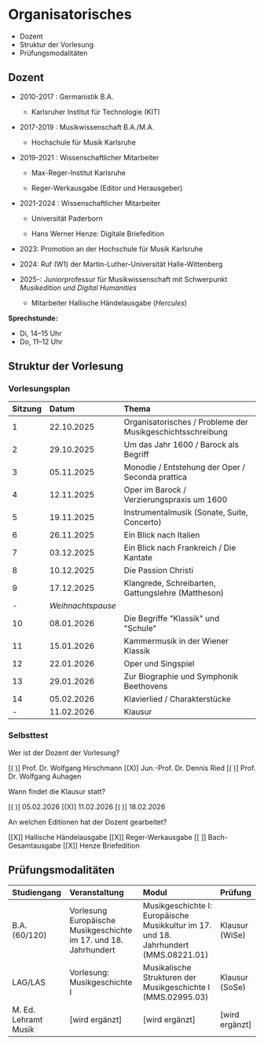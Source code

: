 <!--
author: Dennis Ried
email: dennis.ried@musikwiss.uni-halle.de
version: 1.0.0
language: de
narrator: Deutsch Female
comment: Organisatorisches (Sitzung 1)
mode: Presentation
tags: orga
import: https://raw.githubusercontent.com/LiaTemplates/citations/main/README.md
import: https://gitlab.informatik.uni-halle.de/muwi/vl-mugesch-i/-/raw/main/config.md
-->

# Organisatorisches

* Dozent
* Struktur der Vorlesung
* Prüfungsmodalitäten

## Dozent

* 2010-2017 : Germanistik B.A.

    * Karlsruher Institut für Technologie (KIT)

* 2017-2019 : Musikwissenschaft B.A./M.A.

    * Hochschule für Musik Karlsruhe

* 2019-2021 : Wissenschaftlicher Mitarbeiter

    * Max-Reger-Institut Karlsruhe

    * Reger-Werkausgabe (Editor und Herausgeber)

* 2021-2024 : Wissenschaftlicher Mitarbeiter

    * Universität Paderborn

    * Hans Werner Henze: Digitale Briefedition

* 2023: Promotion an der Hochschule für Musik Karlsruhe

* 2024: Ruf (W1) der Martin-Luther-Universität Halle-Wittenberg

* 2025-: Juniorprofessur für Musikwissenschaft mit Schwerpunkt _Musikedition und Digital Humanities_

    * Mitarbeiter Hallische Händelausgabe (_Hercules_)

**Sprechstunde:** 

- Di, 14–15 Uhr 
- Do, 11–12 Uhr

## Struktur der Vorlesung
### Vorlesungsplan

| Sitzung | Datum | Thema |
|:--------|:------|:------|
| 1  | 22.10.2025 | Organisatorisches / Probleme der Musikgeschichtsschreibung |
| 2  | 29.10.2025 | Um das Jahr 1600 / Barock als Begriff |
| 3  | 05.11.2025 | Monodie / Entstehung der Oper / Seconda prattica |
| 4  | 12.11.2025 | Oper im Barock / Verzierungspraxis um 1600 |
| 5  | 19.11.2025 | Instrumentalmusik (Sonate, Suite, Concerto) |
| 6  | 26.11.2025 | Ein Blick nach Italien |
| 7  | 03.12.2025 | Ein Blick nach Frankreich / Die Kantate |
| 8  | 10.12.2025 | Die Passion Christi |
| 9  | 17.12.2025 | Klangrede, Schreibarten, Gattungslehre (Mattheson) |
| -  | _Weihnachtspause_ | |
| 10 | 08.01.2026 | Die Begriffe "Klassik" und "Schule" |
| 11 | 15.01.2026 | Kammermusik in der Wiener Klassik |
| 12 | 22.01.2026 | Oper und Singspiel |
| 13 | 29.01.2026 | Zur Biographie und Symphonik Beethovens |
| 14 | 05.02.2026 | Klavierlied / Charakterstücke |
| -  | 11.02.2026 | Klausur |

### Selbsttest

Wer ist der Dozent der Vorlesung?

[( )] Prof. Dr. Wolfgang Hirschmann
[(X)] Jun.-Prof. Dr. Dennis Ried
[( )] Prof. Dr. Wolfgang Auhagen

Wann findet die Klausur statt?

[( )] 05.02.2026
[(X)] 11.02.2026
[( )] 18.02.2026

An welchen Editionen hat der Dozent gearbeitet?

[[X]] Hallische Händelausgabe
[[X]] Reger-Werkausgabe
[[ ]] Bach-Gesamtausgabe
[[X]] Henze Briefedition

## Prüfungsmodalitäten

| Studiengang    | Veranstaltung | Modul | Prüfung |
|:---------------|:--------------|:------|:---------|
| B.A. (60/120)  | Vorlesung Europäische Musikgeschichte im 17. und 18. Jahrhundert | Musikgeschichte I: Europäische Musikkultur im 17. und 18. Jahrhundert (MMS.08221.01) | Klausur (WiSe) |
| LAG/LAS        | Vorlesung: Musikgeschichte I | Musikalische Strukturen der Musikgeschichte I (MMS.02995.03) | Klausur (SoSe) |
| M. Ed. Lehramt Musik | [wird ergänzt] | [wird ergänzt] | [wird ergänzt] |
